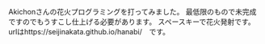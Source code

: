
Akichonさんの花火プログラミングを打ってみました。
最低限のもので未完成ですのでもうすこし仕上げる必要があります。
スペースキーで花火発射です。
urlはhttps://seijinakata.github.io/hanabi/　です。
